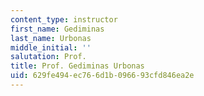 ```yaml
---
content_type: instructor
first_name: Gediminas
last_name: Urbonas
middle_initial: ''
salutation: Prof.
title: Prof. Gediminas Urbonas
uid: 629fe494-ec76-6d1b-0966-93cfd846ea2e
---
```

